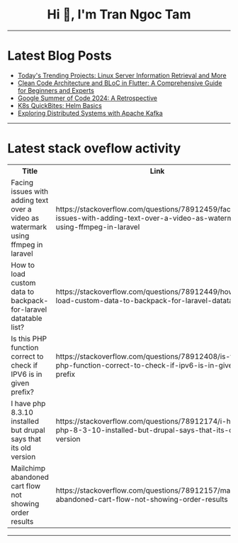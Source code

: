 <h1 align="center">Hi 👋, I'm Tran Ngoc Tam</h1>

---

# Latest Blog Posts 
<!-- BLOG-POST-LIST:START -->
- [Today&#39;s Trending Projects: Linux Server Information Retrieval and More](https://dev.to/labex/todays-trending-projects-linux-server-information-retrieval-and-more-3n8a)
- [Clean Code Architecture and BLoC in Flutter: A Comprehensive Guide for Beginners and Experts](https://dev.to/princetomarappdev/clean-code-architecture-and-bloc-in-flutter-a-comprehensive-guide-for-beginners-and-experts-33k8)
- [Google Summer of Code 2024: A Retrospective](https://dev.to/kizjkre/google-summer-of-code-2024-a-retrospective-106c)
- [K8s QuickBites: Helm Basics](https://dev.to/devsatasurion/k8s-quickbites-helm-basics-25hj)
- [Exploring Distributed Systems with Apache Kafka](https://dev.to/kartikmehta8/exploring-distributed-systems-with-apache-kafka-mbk)
<!-- BLOG-POST-LIST:END -->

---

# Latest stack oveflow activity
<table>
  <tr><th>Title</th><th>Link</th></tr>
  <!-- STACKOVERFLOW:START --><tr><td>Facing issues with adding text over a video as watermark using ffmpeg in laravel</td><td>https://stackoverflow.com/questions/78912459/facing-issues-with-adding-text-over-a-video-as-watermark-using-ffmpeg-in-laravel</td></tr><tr><td>How to load custom data to backpack-for-laravel datatable list?</td><td>https://stackoverflow.com/questions/78912449/how-to-load-custom-data-to-backpack-for-laravel-datatable-list</td></tr><tr><td>Is this PHP function correct to check if IPV6 is in given prefix?</td><td>https://stackoverflow.com/questions/78912408/is-this-php-function-correct-to-check-if-ipv6-is-in-given-prefix</td></tr><tr><td>I have php 8.3.10 installed but drupal says that its old version</td><td>https://stackoverflow.com/questions/78912174/i-have-php-8-3-10-installed-but-drupal-says-that-its-old-version</td></tr><tr><td>Mailchimp abandoned cart flow not showing order results</td><td>https://stackoverflow.com/questions/78912157/mailchimp-abandoned-cart-flow-not-showing-order-results</td></tr><!-- STACKOVERFLOW:END -->
</table>

---



